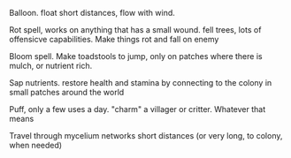Balloon. float short distances, flow with wind. 

Rot spell, works on anything that has a small wound. fell trees, lots of offensicve capabilities. Make things rot and fall on enemy 

Bloom spell. Make toadstools to jump, only on patches where there is mulch, or nutrient rich. 

Sap nutrients. restore health and stamina by connecting to the colony in small patches around the world

Puff, only a few uses a day. "charm" a villager or critter. Whatever that means 

Travel through mycelium networks short distances (or very long, to colony, when needed)
